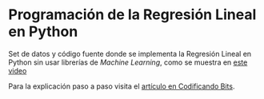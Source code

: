 # Programación de la Regresión Lineal en Python

Set de datos y código fuente donde se implementa la Regresión Lineal en Python sin usar librerías de *Machine Learning*, como se muestra en [este video](https://youtu.be/hutg0JpDbPY)

Para la explicación paso a paso visita el [artículo en Codificando Bits](https://codificandobits.com/deep-learning/2018/07/23/programacion-de-la-regresion-lineal-en-python.html).
